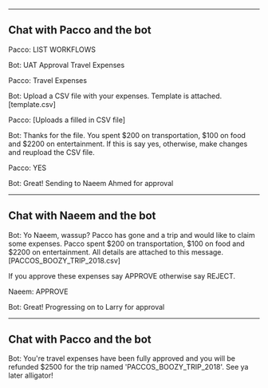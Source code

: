 --------------------
Chat with Pacco and the bot
--------------------
Pacco: LIST WORKFLOWS

Bot:
    UAT Approval
    Travel Expenses

Pacco: Travel Expenses

Bot: Upload a CSV file with your expenses. Template is attached. [template.csv]

Pacco: [Uploads a filled in CSV file]

Bot: Thanks for the file. You spent $200 on transportation, $100 on food and $2200 on entertainment.
If this is say yes, otherwise, make changes and reupload the CSV file.

Pacco: YES

Bot: Great! Sending to Naeem Ahmed for approval

--------------------
Chat with Naeem and the bot
--------------------
Bot: Yo Naeem, wassup? Pacco has gone and a trip and would like to claim some expenses.
Pacco spent $200 on transportation, $100 on food and $2200 on entertainment.
All details are attached to this message. [PACCOS_BOOZY_TRIP_2018.csv]

If you approve these expenses say APPROVE otherwise say REJECT.

Naeem: APPROVE

Bot: Great! Progressing on to Larry for approval

--------------------
Chat with Pacco and the bot
--------------------

Bot: You're travel expenses have been fully approved and you will be refunded $2500 for the trip
named 'PACCOS_BOOZY_TRIP_2018'. See ya later alligator!